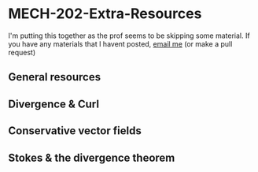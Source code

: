 # MECH-202-Extra-Resources
I'm putting this together as the prof seems to be skipping some material. If you have any materials that I havent posted, [email me](mailto:stewcop23@gmail.com) (or make a pull request)

## General resources

## Divergence & Curl

## Conservative vector fields

## Stokes & the divergence theorem

